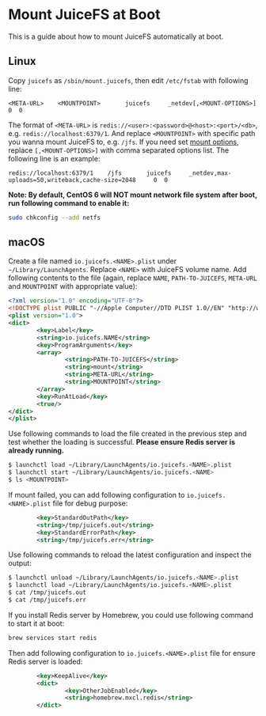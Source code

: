 # Mount JuiceFS at Boot

This is a guide about how to mount JuiceFS automatically at boot.

## Linux

Copy `juicefs` as `/sbin/mount.juicefs`, then edit `/etc/fstab` with following line:

```
<META-URL>    <MOUNTPOINT>       juicefs     _netdev[,<MOUNT-OPTIONS>]     0  0
```

The format of `<META-URL>` is `redis://<user>:<password>@<host>:<port>/<db>`, e.g. `redis://localhost:6379/1`. And replace `<MOUNTPOINT>` with specific path you wanna mount JuiceFS to, e.g. `/jfs`. If you need set [mount options](reference/command_reference.md#juicefs-mount), replace `[,<MOUNT-OPTIONS>]` with comma separated options list. The following line is an example:

```
redis://localhost:6379/1    /jfs       juicefs     _netdev,max-uploads=50,writeback,cache-size=2048     0  0
```

**Note: By default, CentOS 6 will NOT mount network file system after boot, run following command to enable it:**

```bash
sudo chkconfig --add netfs
```

## macOS

Create a file named `io.juicefs.<NAME>.plist` under `~/Library/LaunchAgents`. Replace `<NAME>` with JuiceFS volume name. Add following contents to the file (again, replace `NAME`, `PATH-TO-JUICEFS`, `META-URL` and `MOUNTPOINT` with appropriate value):

```xml
<?xml version="1.0" encoding="UTF-8"?>
<!DOCTYPE plist PUBLIC "-//Apple Computer//DTD PLIST 1.0//EN" "http://www.apple.com/DTDs/PropertyList-1.0.dtd">
<plist version="1.0">
<dict>
        <key>Label</key>
        <string>io.juicefs.NAME</string>
        <key>ProgramArguments</key>
        <array>
                <string>PATH-TO-JUICEFS</string>
                <string>mount</string>
                <string>META-URL</string>
                <string>MOUNTPOINT</string>
        </array>
        <key>RunAtLoad</key>
        <true/>
</dict>
</plist>
```

Use following commands to load the file created in the previous step and test whether the loading is successful. **Please ensure Redis server is already running.**

```bash
$ launchctl load ~/Library/LaunchAgents/io.juicefs.<NAME>.plist
$ launchctl start ~/Library/LaunchAgents/io.juicefs.<NAME>
$ ls <MOUNTPOINT>
```

If mount failed, you can add following configuration to `io.juicefs.<NAME>.plist` file for debug purpose:

```xml
        <key>StandardOutPath</key>
        <string>/tmp/juicefs.out</string>
        <key>StandardErrorPath</key>
        <string>/tmp/juicefs.err</string>
```

Use following commands to reload the latest configuration and inspect the output:

```bash
$ launchctl unload ~/Library/LaunchAgents/io.juicefs.<NAME>.plist
$ launchctl load ~/Library/LaunchAgents/io.juicefs.<NAME>.plist
$ cat /tmp/juicefs.out
$ cat /tmp/juicefs.err
```

If you install Redis server by Homebrew, you could use following command to start it at boot:

```bash
brew services start redis
```

Then add following configuration to `io.juicefs.<NAME>.plist` file for ensure Redis server is loaded:

```xml
        <key>KeepAlive</key>
        <dict>
                <key>OtherJobEnabled</key>
                <string>homebrew.mxcl.redis</string>
        </dict>
```

